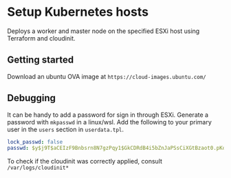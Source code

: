 # Setup Kubernetes hosts
Deploys a worker and master node on the specified ESXi host using Terraform and cloudinit.

## Getting started
Download an ubuntu OVA image at `https://cloud-images.ubuntu.com/`

## Debugging
It can be handy to add a password for sign in through ESXi. 
Generate a password with `mkpasswd` in a linux/wsl. Add the following to your primary user in the `users` section in `userdata.tpl`. 
```yaml
lock_passwd: false
passwd: $y$j9T$aCEIzF9Bnbsrn8N7gzPqy1$GkCDRdB4i5bZnJaPSsCiXGtBzaot0.pKq93Q0Q8JrK/
```
  
To check if the cloudinit was correctly applied, consult `/var/logs/cloudinit*`